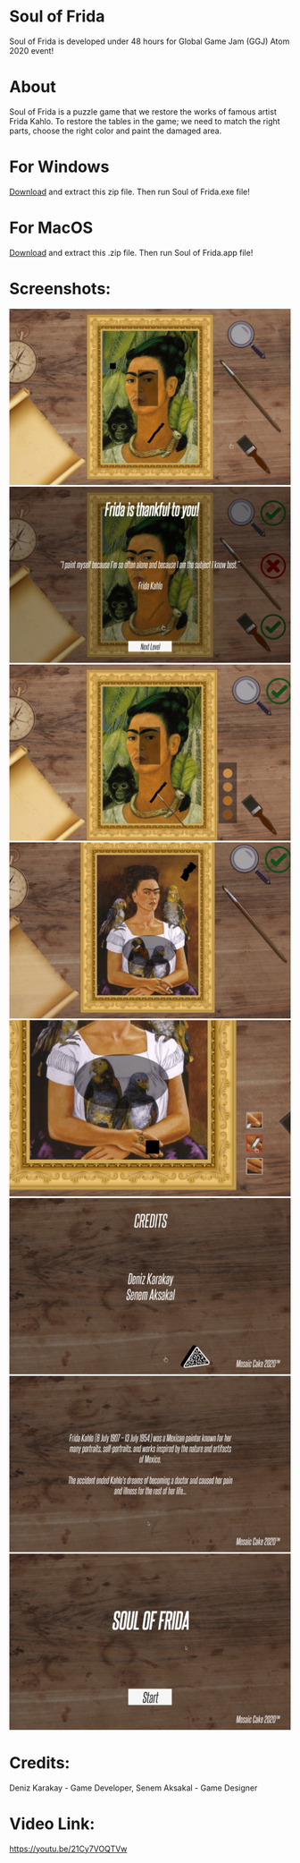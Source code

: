 # Soul of Frida

Soul of Frida is developed under 48 hours for Global Game Jam (GGJ) Atom 2020 event! 

# About 
Soul of Frida is a puzzle game that we restore the works of famous artist Frida Kahlo. To restore the tables in the game; we need to match the right parts, choose the right color and paint the damaged area.

# For Windows
<a href="https://github.com/dkarakay/Soul-of-Frida/raw/master/Soul%20of%20Frida/Release/Windows.zip" target="_blank">Download</a> and extract this zip file. Then run Soul of Frida.exe file! 

# For MacOS
<a href="https://github.com/dkarakay/Soul-of-Frida/raw/master/Soul%20of%20Frida/Release/Mac.zip" target="_blank">Download</a> and extract this .zip file. Then run Soul of Frida.app file!

# Screenshots: 
![test](https://raw.githubusercontent.com/dkarakay/Soul-of-Frida/master/Soul%20of%20Frida/Press/soul_of_frida_1-min.png)
![test](https://raw.githubusercontent.com/dkarakay/Soul-of-Frida/master/Soul%20of%20Frida/Press/soul_of_frida_2-min.png)
![test](https://raw.githubusercontent.com/dkarakay/Soul-of-Frida/master/Soul%20of%20Frida/Press/soul_of_frida_3-min.png)
![test](https://raw.githubusercontent.com/dkarakay/Soul-of-Frida/master/Soul%20of%20Frida/Press/soul_of_frida_4-min.png)
![test](https://raw.githubusercontent.com/dkarakay/Soul-of-Frida/master/Soul%20of%20Frida/Press/soul_of_frida_5-min.png)
![test](https://raw.githubusercontent.com/dkarakay/Soul-of-Frida/master/Soul%20of%20Frida/Press/soul_of_frida_6-min.png)
![test](https://raw.githubusercontent.com/dkarakay/Soul-of-Frida/master/Soul%20of%20Frida/Press/soul_of_frida_7-min.png)
![test](https://raw.githubusercontent.com/dkarakay/Soul-of-Frida/master/Soul%20of%20Frida/Press/soul_of_frida_8-min.png)


# Credits: 
Deniz Karakay - Game Developer, Senem Aksakal - Game Designer

# Video Link: 
https://youtu.be/21Cy7VOQTVw








